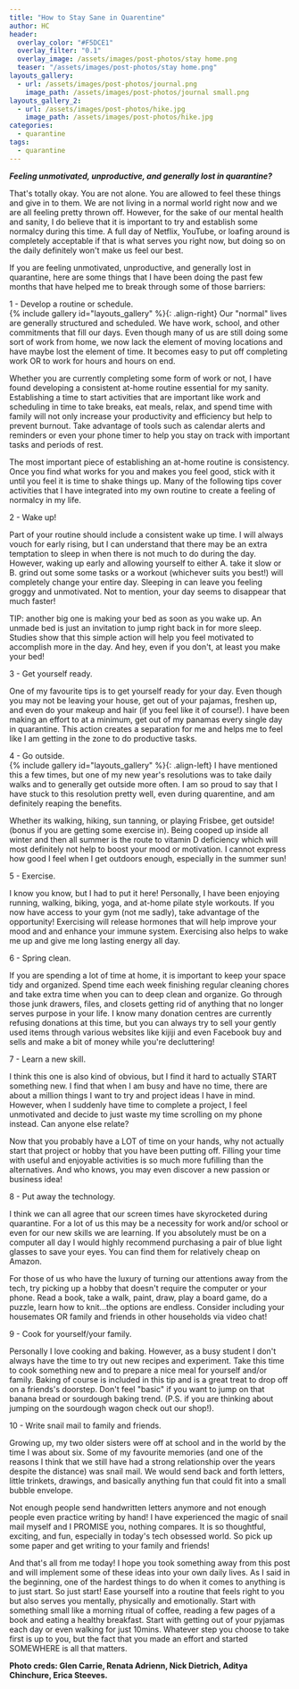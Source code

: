 ```yaml
---
title: "How to Stay Sane in Quarentine"
author: HC
header:
  overlay_color: "#F5DCE1"
  overlay_filter: "0.1"
  overlay_image: /assets/images/post-photos/stay home.png
  teaser: "/assets/images/post-photos/stay home.png"
layouts_gallery:
  - url: /assets/images/post-photos/journal.png
    image_path: /assets/images/post-photos/journal small.png
layouts_gallery_2:
  - url: /assets/images/post-photos/hike.jpg
    image_path: /assets/images/post-photos/hike.jpg
categories:
  - quarantine
tags:
  - quarantine
---
```


***Feeling unmotivated, unproductive, and generally lost in quarantine?***


That's totally okay. You are not alone. You are allowed to feel these things and give in to them. We are not living in a normal world right now and we are all feeling pretty thrown off. However, for the sake of our mental health and sanity, I do believe that it is important to try and establish some normalcy during this time. A full day of Netflix, YouTube, or loafing around is completely acceptable if that is what serves you right now, but doing so on the daily definitely won't make us feel our best. 

If you are feeling unmotivated, unproductive, and generally lost in quarantine, here are some things that I have been doing the past few months that have helped me to break through some of those barriers:

1 - Develop a routine or schedule. <br>
{% include gallery id="layouts_gallery" %}{: .align-right}
Our "normal" lives are generally structured and scheduled. We have work, school, and other commitments that fill our days. Even though many of us are still doing some sort of work from home, we now lack the element of moving locations and have maybe lost the element of time. It becomes easy to put off completing work OR to work for hours and hours on end.

Whether you are currently completing some form of work or not, I have found developing a consistent at-home routine essential for my sanity. Establishing a time to start activities that are important like work and scheduling in time to take breaks, eat meals, relax, and spend time with family will not only increase your productivity and efficiency but help to prevent burnout. Take advantage of tools such as calendar alerts and reminders or even your phone timer to help you stay on track with important tasks and periods of rest.

The most important piece of establishing an at-home routine is consistency. Once you find what works for you and makes you feel good, stick with it until you feel it is time to shake things up. Many of the following tips cover activities that I have integrated into my own routine to create a feeling of normalcy in my life.

2 - Wake up!<br>

Part of your routine should include a consistent wake up time. I will always vouch for early rising, but I can understand that there may be an extra temptation to sleep in when there is not much to do during the day. However, waking up early and allowing yourself to either A. take it slow or B. grind out some some tasks or a workout (whichever suits you best!) will completely change your entire day. Sleeping in can leave you feeling groggy and unmotivated. Not to mention, your day seems to disappear that much faster!

TIP: another big one is making your bed as soon as you wake up. An unmade bed is just an invitation to jump right back in for more sleep. Studies show that this simple action will help you feel motivated to accomplish more in the day. And hey, even if you don't, at least you make your bed!

3 - Get yourself ready.<br>

One of my favourite tips is to get yourself ready for your day. Even though you may not be leaving your house, get out of your pajamas, freshen up, and even do your makeup and hair (if you feel like it of course!). I have been making an effort to at a minimum, get out of my panamas every single day in quarantine. This action creates a separation for me and helps me to feel like I am getting in the zone to do productive tasks.

4 - Go outside.<br>
{% include gallery id="layouts_gallery" %}{: .align-left}
I have mentioned this a few times, but one of my new year's resolutions was to take daily walks and to generally get outside more often. I am so proud to say that I have stuck to this resolution pretty well, even during quarentine, and am definitely reaping the benefits.

Whether its walking, hiking, sun tanning, or playing Frisbee, get outside! (bonus if you are getting some exercise in). Being cooped up inside all winter and then all summer is the route to vitamin D deficiency which will most definitely not help to boost your mood or motivation. I cannot express how good I feel when I get outdoors enough, especially in the summer sun!

5 - Exercise.<br>

I know you know, but I had to put it here! Personally, I have been enjoying running, walking, biking, yoga, and at-home pilate style workouts. If you now have access to your gym (not me sadly), take advantage of the opportunity! Exercising will release hormones that will help improve your mood and and enhance your immune system. Exercising also helps to wake me up and give me long lasting energy all day.

6 - Spring clean.<br>

If you are spending a lot of time at home, it is important to keep your space tidy and organized. Spend time each week finishing regular cleaning chores and take extra time when you can to deep clean and organize. Go through those junk drawers, files, and closets getting rid of anything that no longer serves purpose in your life. I know many donation centres are currently refusing donations at this time, but you can always try to sell your gently used items through various websites like kijiji and even Facebook buy and sells and make a bit of money while you're decluttering! 


7 - Learn a new skill.<br>

I think this one is also kind of obvious, but I find it hard to actually START something new. I find that when I am busy and have no time, there are about a million things I want to try and project ideas I have in mind. However, when I suddenly have time to complete a project, I feel unmotivated and decide to just waste my time scrolling on my phone instead. Can anyone else relate?

Now that you probably have a LOT of time on your hands, why not actually start that project or hobby that you have been putting off. Filling your time with useful and enjoyable activities is so much more fufilling than the alternatives. And who knows, you may even discover a new passion or business idea! 

8 - Put away the technology.<br>

I think we can all agree that our screen times have skyrocketed during quarantine. For a lot of us this may be a necessity for work and/or school or even for our new skills we are learning. If you absolutely must be on a computer all day I would highly recommend purchasing a pair of blue light glasses to save your eyes. You can find them for relatively cheap on Amazon. 

For those of us who have the luxury of turning our attentions away from the tech, try picking up a hobby that doesn't require the computer or your phone. Read a book, take a walk, paint, draw, play a board game, do a puzzle, learn how to knit...the options are endless. Consider including your housemates OR family and friends in other households via video chat! 

9 - Cook for yourself/your family.<br>

Personally I love cooking and baking. However, as a busy student I don't always have the time to try out new recipes and experiment. Take this time to cook something new and to prepare a nice meal for yourself and/or family. Baking of course is included in this tip and is a great treat to drop off on a friends's doorstep. Don't feel "basic" if you want to jump on that banana bread or sourdough baking trend. (P.S. if you are thinking about jumping on the sourdough wagon check out our shop!). 

10 - Write snail mail to family and friends.<br>

Growing up, my two older sisters were off at school and in the world by the time I was about six. Some of my favourite memories (and one of the reasons I think that we still have  had a strong relationship over the years despite the distance) was snail mail. We would send back and forth letters, little trinkets, drawings, and basically anything fun that could fit into a small bubble envelope.

Not enough people send handwritten letters anymore and not enough people even practice writing by hand! I have experienced the magic of snail mail myself and I PROMISE you, nothing compares. It is so thoughtful, exciting, and fun, especially in today's tech obsessed world. So pick up some paper and get writing to your family and friends!

And that's all from me today! I hope you took something away from this post and will implement some of these ideas into your own daily lives. As I said in the beginning, one of the hardest things to do when it comes to anything is to just start. So just start! Ease yourself into a routine that feels right to you but also serves you mentally, physically and emotionally. Start with something small like a morning ritual of coffee, reading a few pages of a book and eating a healthy breakfast. Start with getting out of your pyjamas each day or even walking for just 10mins. Whatever step you choose to take first is up to you, but the fact that you made an effort and started SOMEWHERE is all that matters.


**Photo creds: Glen Carrie, Renata Adrienn, Nick Dietrich, Aditya Chinchure, Erica Steeves.**
